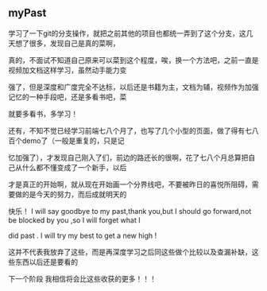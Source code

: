 ## myPast

学习了一下git的分支操作，就把之前其他的项目也都统一弄到了这个分支，这几天想了很多，发现自己是真的菜啊，

真的，不面试不知道自己原来可以菜到这个程度，唉，换一个方法吧，之前一直是视频加文档这样学习，虽然动手能力变

强了，但是深度和广度完全不达标，以后还是书籍为主，文档为辅，视频作为加强记忆的一种手段吧，还是多看书吧，菜

就要多看书，多学习！

还有，不知不觉已经学习前端七八个月了，也写了几个小型的页面，做了得有七八百个demo了（一般是重复的，只是记

忆加强了），才发现自己刚入了们，前边的路还长的很啊，花了七八个月总算把自己从什么都不懂变成了一个新手，以后

才是真正的开始啊，就从现在开始画一个分界线吧，不要被昨日的喜悦所阻碍，需要做的是今天的努力，而后成就明天的

快乐！ I will say goodbye to my past,thank you,but I should go forward,not be blocked by you ,so I will forget  what I 

did past . I will try my best to get a new high !

这并不代表我放弃了这些，而是再深度学习之后同这些做个比较以及查漏补缺，这些东西以后还是要看的

下一个阶段  我相信将会比这些收获的更多！！！



